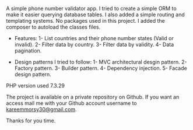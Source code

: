 A simple phone number validator app.
I tried to create a simple ORM to make it easier querying database tables. I also added a simple routing and templating systems.
No packages used in this project. I added the composer to autoload the classes files.

- Features:
1- List countries and their phone number states (Valid or invalid).
2- Filter data by country.
3- Filter data by validity.
4- Data pagination.

- Design patterns I tried to follow:
1- MVC architectural desgin pattern.
2- Factory pattern.
3- Builder pattern.
4- Dependency injection.
5- Facade design pattern.

PHP version used 7.3.29

The project is available on a private repository on Github. If you want an access mail me with your Github account username to kareemmorsy30@gmail.com.

Thanks for you time.
